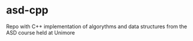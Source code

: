 # asd-cpp
Repo with C++ implementation of algorythms and data structures from the ASD course held at Unimore
